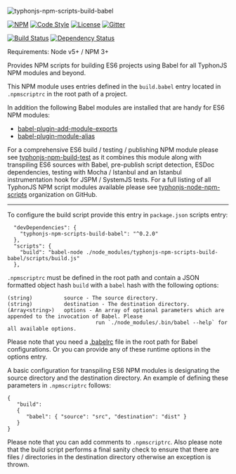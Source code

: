 ![typhonjs-npm-scripts-build-babel](https://i.imgur.com/g6jTz6E.png)

[![NPM](https://img.shields.io/npm/v/typhonjs-npm-scripts-build-babel.svg?label=npm)](https://www.npmjs.com/package/typhonjs-npm-scripts-build-babel)
[![Code Style](https://img.shields.io/badge/code%20style-allman-yellowgreen.svg?style=flat)](https://en.wikipedia.org/wiki/Indent_style#Allman_style)
[![License](https://img.shields.io/badge/license-MPLv2-yellowgreen.svg?style=flat)](https://github.com/typhonjs-node-npm-scripts/typhonjs-npm-scripts-build-babel/blob/master/LICENSE)
[![Gitter](https://img.shields.io/gitter/room/typhonjs/TyphonJS.svg)](https://gitter.im/typhonjs/TyphonJS)

[![Build Status](https://travis-ci.org/typhonjs-node-npm-scripts/typhonjs-npm-scripts-build-babel.svg?branch=master)](https://travis-ci.org/typhonjs-node-npm-scripts/typhonjs-npm-scripts-build-babel)
[![Dependency Status](https://www.versioneye.com/user/projects/56e5a006df573d00472cd43c/badge.svg?style=flat)](https://www.versioneye.com/user/projects/56e5a006df573d00472cd43c)

Requirements: Node v5+ / NPM 3+

Provides NPM scripts for building ES6 projects using Babel for all TyphonJS NPM modules and beyond.

This NPM module uses entries defined in the `build.babel` entry located in `.npmscriptrc` in the root path of a project. 

In addition the following Babel modules are installed that are handy for ES6 NPM modules:
- [babel-plugin-add-module-exports](https://www.npmjs.com/package/babel-plugin-add-module-exports)
- [babel-plugin-module-alias](https://www.npmjs.com/package/babel-plugin-module-alias)

For a comprehensive ES6 build / testing / publishing NPM module please see [typhonjs-npm-build-test](https://www.npmjs.com/package/typhonjs-npm-build-test) as it combines this module along with transpiling ES6 sources with Babel, pre-publish script detection, ESDoc dependencies, testing with Mocha / Istanbul and an Istanbul instrumentation hook for JSPM / SystemJS tests. For a full listing of all TyphonJS NPM script modules available please see [typhonjs-node-npm-scripts](https://github.com/typhonjs-node-npm-scripts) organization on GitHub.

------

To configure the build script provide this entry in `package.json` scripts entry:

```
  "devDependencies": {
    "typhonjs-npm-scripts-build-babel": "^0.2.0"
  },
  "scripts": {
    "build": "babel-node ./node_modules/typhonjs-npm-scripts-build-babel/scripts/build.js"
  },
```

`.npmscriptrc` must be defined in the root path and contain a JSON formatted object hash `build` with a `babel` hash
with the following options:
```
(string)          source - The source directory.
(string)          destination - The destination directory.
(Array<string>)   options - An array of optional parameters which are appended to the invocation of Babel. Please
                            run `./node_modules/.bin/babel --help` for all available options.
```

Please note that you need a [.babelrc](https://babeljs.io/docs/usage/babelrc/) file in the root path for Babel configurations. Or you can provide any of these runtime options in the options entry. 

A basic configuration for transpiling ES6 NPM modules is designating the source directory and the destination directory.  An example of defining these parameters in `.npmscriptrc` follows:
```
{
   "build":
   {
      "babel": { "source": "src", "destination": "dist" }
   }
}
```

Please note that you can add comments to `.npmscriptrc`. Also please note that the build script performs a final sanity check to ensure that there are files / directories in the destination directory otherwise an exception is thrown. 
